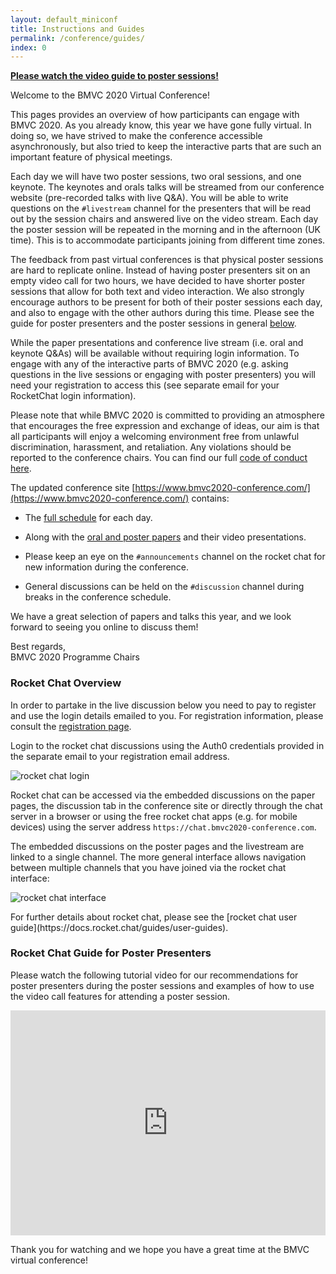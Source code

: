 ```yaml
---
layout: default_miniconf
title: Instructions and Guides
permalink: /conference/guides/
index: 0
---
```


<div class="row pt-2 no-gutters pt-0 d-xs-block {%comment%}d-xl-none{%endcomment%}">
    <div class="mb-1 pl-2 pr-2 mx-auto mx-sm-left col-xs-auto">
        <p><a class="btn btn-primary" role="button" href="#rocket-chat-guide-for-poster-presenters"><b>Please watch the video guide to poster sessions!</b></a></p>
    </div>
</div>

Welcome to the BMVC 2020 Virtual Conference!   

This pages provides an overview of how participants can engage with BMVC 2020. As you already know, this year we have gone fully virtual. In doing so, we have strived to make the conference accessible asynchronously, but also tried to keep the interactive parts that are such an important feature of physical meetings.   

Each day we will have two poster sessions, two oral sessions, and one keynote. The keynotes and orals talks will be streamed from our conference website (pre-recorded talks with live Q&A). You will be able to write questions on the `#livestream` channel for the presenters that will be read out by the session chairs and answered live on the video stream. Each day the poster session will be repeated in the morning and in the afternoon (UK time). This is to accommodate participants joining from different time zones.   

The feedback from past virtual conferences is that physical poster sessions are hard to replicate online. Instead of having poster presenters sit on an empty video call for two hours, we have decided to have shorter poster sessions that allow for both text and video interaction. We also strongly encourage authors to be present for both of their poster sessions each day, and also to engage with the other authors during this time. Please see the guide for poster presenters and the poster sessions in general [below](#rocket-chat-guide-for-poster-presenters).  

While the paper presentations and conference live stream (i.e. oral and keynote Q&As) will be available without requiring login information. To engage with any of the interactive parts of BMVC 2020 (e.g. asking questions in the live sessions or engaging with poster presenters) you will need your registration to access this (see separate email for your RocketChat login information).   

Please note that while BMVC 2020 is committed to providing an atmosphere that encourages the free expression and exchange of ideas, our aim is that all participants will enjoy a welcoming environment free from unlawful discrimination, harassment, and retaliation. Any violations should be reported to the conference chairs. You can find our full [code of conduct here]({{site.baseurl}}/attending/code-of-conduct/).

The updated conference site [https://www.bmvc2020-conference.com/](https://www.bmvc2020-conference.com/) contains:

- The [full schedule]({{site.baseurl}}/conference/schedule/) for each day.

- Along with the [oral and poster papers]({{site.baseurl}}/conference/papers/) and their video presentations.

- Please keep an eye on the `#announcements` channel on the rocket chat for new information during the conference.  

- General discussions can be held on the `#discussion` channel during breaks in the conference schedule.

We have a great selection of papers and talks this year, and we look forward to seeing you online to discuss them! 

Best regards,    
BMVC 2020 Programme Chairs

### Rocket Chat Overview

<p>In order to partake in the live discussion below you need to pay to register and use the login details emailed to you. For registration information, please consult the <a href="{{site.baseurl}}{% link attending/registration.md %}">registration page</a>.</p>

Login to the rocket chat discussions using the Auth0 credentials provided in the separate email to your registration email address. 

<div class="row justify-content-around align-items-center pt-3 pb-3">
	<div class="col-8 col-md-6 col-lg-4">
		<img class="img-fluid" src="{{site.baseurl}}/assets/images/tutorial/login.png" alt="rocket chat login">
	</div>
</div>

Rocket chat can be accessed via the embedded discussions on the paper pages, the discussion tab in the conference site or directly through the chat server in a browser or using the free rocket chat apps (e.g. for mobile devices) using the server address `https://chat.bmvc2020-conference.com`.

The embedded discussions on the poster pages and the livestream are linked to a single channel. The more general interface allows navigation between multiple channels that you have joined via the rocket chat interface:

<div class="row justify-content-around align-items-center pt-3 pb-3">
	<div class="col-12 col-md-10 col-lg-8">
		<img class="img-fluid" src="{{site.baseurl}}/assets/images/tutorial/details.png" alt="rocket chat interface">
	</div>
</div>

<p class="pb-2">For further details about rocket chat, please see the [rocket chat user guide](https://docs.rocket.chat/guides/user-guides).</p>

### Rocket Chat Guide for Poster Presenters

<p class="pt-2">Please watch the following tutorial video for our recommendations for poster presenters during the poster sessions and examples of how to use the video call features for attending a poster session.</p>

<div class="row justify-content-around align-items-center pt-1 pb-1">
	<div class="col" style="max-width:640px; max-height: 360px;">
		<iframe src="https://player.vimeo.com/video/455310810" width="100%" height="360" frameborder="0" allow="autoplay; fullscreen" allowfullscreen></iframe>
	</div>
</div>

Thank you for watching and we hope you have a great time at the BMVC virtual conference!

